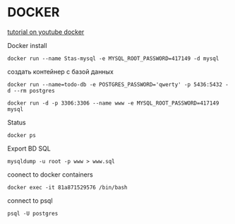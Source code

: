 # DOCKER
[tutorial on youtube docker](https://www.youtube.com/watch?v=3c-iBn73dDE)

Docker install
```shell
docker run --name Stas-mysql -e MYSQL_ROOT_PASSWORD=417149 -d mysql
```

создать контейнер с базой данных
```shell
docker run --name=todo-db -e POSTGRES_PASSWORD='qwerty' -p 5436:5432 -d --rm postgres
```

```shell
docker run -d -p 3306:3306 --name www -e MYSQL_ROOT_PASSWORD=417149 mysql
```
Status
```shell
docker ps
```
Export BD SQL
```shell
mysqldump -u root -p www > www.sql
```

coonect to docker containers
```shell
docker exec -it 81a871529576 /bin/bash
```

connect to psql
```shell
psql -U postgres
```
